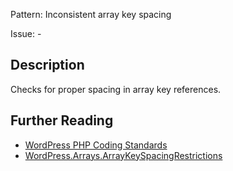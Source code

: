 Pattern: Inconsistent array key spacing 

Issue: -

## Description

Checks for proper spacing in array key references.

## Further Reading

* [WordPress PHP Coding Standards](https://make.wordpress.org/core/handbook/best-practices/coding-standards/php/#space-usage)
* [WordPress.Arrays.ArrayKeySpacingRestrictions](https://github.com/WordPress/WordPress-Coding-Standards/tree/develop/WordPress/Sniffs/Arrays/ArrayKeySpacingRestrictionsSniff.php)
